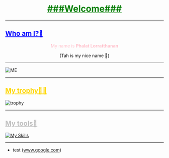 <h1 align="center" style="color:green;"><u><strong?>###Welcome###</strong></u></h1>

<hr>

<h2 style="color:Blue;"><u>Who am I?🤔 </u></h2>
<p align="center", style="color:Pink;"> My name is <b>Phalat Lorratthanan</b></p>

<p align="center">(Tah is my nice name 🫡)</p>
 <hr>

![ME](https://github-readme-stats.vercel.app/api?username=MyGitHubUsername&show_icons=true")
<!-- ![License](https://img.shields.io/github/license/yourGitHubUsername/yourRepoName)
![License](https://img.shields.io/github/license/yourGitHubUsername/yourRepoName) -->

<hr>
<h2 style="color:Gold;"><u>My trophy😵‍💫</u></h2>

![trophy](https://github-profile-trophy.vercel.app/?username=yourGitHubUsername)

<hr>

<h2 style="color:silver;"><u>My  tools‍💫</u></h2>

[![My Skills](https://skillicons.dev/icons?i=js,html,css,cpp,c,java,py,fortran)](https://skillicons.dev)

<hr>

<!-- ![ME](https://raw.githubusercontent.com/tah-Guylian/tah-Guylian/main/providence-animal-hospital-charlotte-are-rabbits-rodents-blog.jpeg)
![ME](https://i.natgeofe.com/n/548467d8-c5f1-4551-9f58-6817a8d2c45e/NationalGeographic_2572187_square.jpg) -->
- test (www.google.com)


